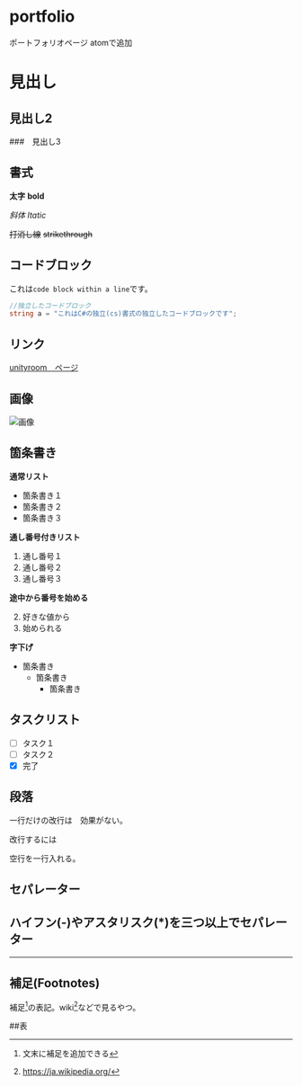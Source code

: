 # portfolio
ポートフォリオページ
atomで追加

# 見出し

## 見出し2

###　見出し3

## 書式
**太字** **bold**

*斜体* *Itatic*

~~打消し線~~
~~strikethrough~~

## コードブロック
これは`code block within a line`です。

```cs
//独立したコードブロック
string a = "これはC#の独立(cs)書式の独立したコードブロックです";
```
## リンク
[unityroom　ページ](https://unityroom.com/users/6ay9uw5scqfnjok7igl8)

## 画像
![画像](https://user-images.githubusercontent.com/82490581/149071716-afb1fdc7-cf95-48e1-95c8-d14d8cc66348.png)

## 箇条書き
**通常リスト**
- 箇条書き１
- 箇条書き２
- 箇条書き３

**通し番号付きリスト**

1. 通し番号１
2. 通し番号２
3. 通し番号３

**途中から番号を始める**

2. 好きな値から
3. 始められる

**字下げ**
- 箇条書き
  - 箇条書き
    - 箇条書き

## タスクリスト
- [ ] タスク１
- [ ] タスク２
- [x] 完了

## 段落
一行だけの改行は　効果がない。

改行するには

空行を一行入れる。

## セパレーター
ハイフン(-)やアスタリスク(*)を三つ以上でセパレーター
---

***
## 補足(Footnotes)
補足[^1]の表記。wiki[^2]などで見るやつ。

##表


[^1]: 文末に補足を追加できる

[^2]: https://ja.wikipedia.org/
